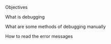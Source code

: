 Objectives 

What is debugging

What are some methods of debugging manually

How to read the error messages

